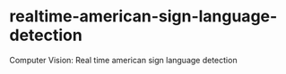 # realtime-american-sign-language-detection
Computer Vision: Real time american sign language detection
